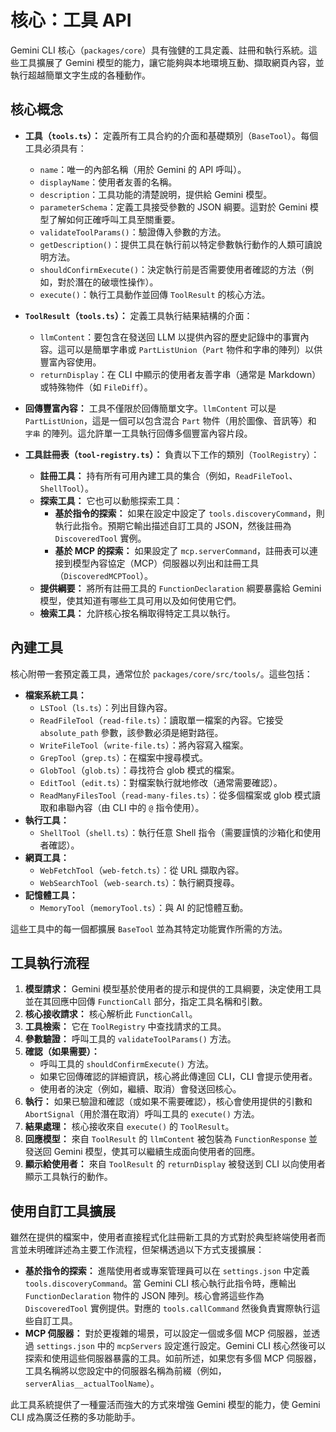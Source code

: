 # 核心：工具 API

Gemini CLI 核心（`packages/core`）具有強健的工具定義、註冊和執行系統。這些工具擴展了 Gemini 模型的能力，讓它能夠與本地環境互動、擷取網頁內容，並執行超越簡單文字生成的各種動作。

## 核心概念

- **工具（`tools.ts`）：** 定義所有工具合約的介面和基礎類別（`BaseTool`）。每個工具必須具有：
  - `name`：唯一的內部名稱（用於 Gemini 的 API 呼叫）。
  - `displayName`：使用者友善的名稱。
  - `description`：工具功能的清楚說明，提供給 Gemini 模型。
  - `parameterSchema`：定義工具接受參數的 JSON 綱要。這對於 Gemini 模型了解如何正確呼叫工具至關重要。
  - `validateToolParams()`：驗證傳入參數的方法。
  - `getDescription()`：提供工具在執行前以特定參數執行動作的人類可讀說明方法。
  - `shouldConfirmExecute()`：決定執行前是否需要使用者確認的方法（例如，對於潛在的破壞性操作）。
  - `execute()`：執行工具動作並回傳 `ToolResult` 的核心方法。

- **`ToolResult`（`tools.ts`）：** 定義工具執行結果結構的介面：
  - `llmContent`：要包含在發送回 LLM 以提供內容的歷史記錄中的事實內容。這可以是簡單字串或 `PartListUnion`（`Part` 物件和字串的陣列）以供豐富內容使用。
  - `returnDisplay`：在 CLI 中顯示的使用者友善字串（通常是 Markdown）或特殊物件（如 `FileDiff`）。

- **回傳豐富內容：** 工具不僅限於回傳簡單文字。`llmContent` 可以是 `PartListUnion`，這是一個可以包含混合 `Part` 物件（用於圖像、音訊等）和 `字串` 的陣列。這允許單一工具執行回傳多個豐富內容片段。

- **工具註冊表（`tool-registry.ts`）：** 負責以下工作的類別（`ToolRegistry`）：
  - **註冊工具：** 持有所有可用內建工具的集合（例如，`ReadFileTool`、`ShellTool`）。
  - **探索工具：** 它也可以動態探索工具：
    - **基於指令的探索：** 如果在設定中設定了 `tools.discoveryCommand`，則執行此指令。預期它輸出描述自訂工具的 JSON，然後註冊為 `DiscoveredTool` 實例。
    - **基於 MCP 的探索：** 如果設定了 `mcp.serverCommand`，註冊表可以連接到模型內容協定（MCP）伺服器以列出和註冊工具（`DiscoveredMCPTool`）。
  - **提供綱要：** 將所有註冊工具的 `FunctionDeclaration` 綱要暴露給 Gemini 模型，使其知道有哪些工具可用以及如何使用它們。
  - **檢索工具：** 允許核心按名稱取得特定工具以執行。

## 內建工具

核心附帶一套預定義工具，通常位於 `packages/core/src/tools/`。這些包括：

- **檔案系統工具：**
  - `LSTool`（`ls.ts`）：列出目錄內容。
  - `ReadFileTool`（`read-file.ts`）：讀取單一檔案的內容。它接受 `absolute_path` 參數，該參數必須是絕對路徑。
  - `WriteFileTool`（`write-file.ts`）：將內容寫入檔案。
  - `GrepTool`（`grep.ts`）：在檔案中搜尋模式。
  - `GlobTool`（`glob.ts`）：尋找符合 glob 模式的檔案。
  - `EditTool`（`edit.ts`）：對檔案執行就地修改（通常需要確認）。
  - `ReadManyFilesTool`（`read-many-files.ts`）：從多個檔案或 glob 模式讀取和串聯內容（由 CLI 中的 `@` 指令使用）。
- **執行工具：**
  - `ShellTool`（`shell.ts`）：執行任意 Shell 指令（需要謹慎的沙箱化和使用者確認）。
- **網頁工具：**
  - `WebFetchTool`（`web-fetch.ts`）：從 URL 擷取內容。
  - `WebSearchTool`（`web-search.ts`）：執行網頁搜尋。
- **記憶體工具：**
  - `MemoryTool`（`memoryTool.ts`）：與 AI 的記憶體互動。

這些工具中的每一個都擴展 `BaseTool` 並為其特定功能實作所需的方法。

## 工具執行流程

1.  **模型請求：** Gemini 模型基於使用者的提示和提供的工具綱要，決定使用工具並在其回應中回傳 `FunctionCall` 部分，指定工具名稱和引數。
2.  **核心接收請求：** 核心解析此 `FunctionCall`。
3.  **工具檢索：** 它在 `ToolRegistry` 中查找請求的工具。
4.  **參數驗證：** 呼叫工具的 `validateToolParams()` 方法。
5.  **確認（如果需要）：**
    - 呼叫工具的 `shouldConfirmExecute()` 方法。
    - 如果它回傳確認的詳細資訊，核心將此傳達回 CLI，CLI 會提示使用者。
    - 使用者的決定（例如，繼續、取消）會發送回核心。
6.  **執行：** 如果已驗證和確認（或如果不需要確認），核心會使用提供的引數和 `AbortSignal`（用於潛在取消）呼叫工具的 `execute()` 方法。
7.  **結果處理：** 核心接收來自 `execute()` 的 `ToolResult`。
8.  **回應模型：** 來自 `ToolResult` 的 `llmContent` 被包裝為 `FunctionResponse` 並發送回 Gemini 模型，使其可以繼續生成面向使用者的回應。
9.  **顯示給使用者：** 來自 `ToolResult` 的 `returnDisplay` 被發送到 CLI 以向使用者顯示工具執行的動作。

## 使用自訂工具擴展

雖然在提供的檔案中，使用者直接程式化註冊新工具的方式對於典型終端使用者而言並未明確詳述為主要工作流程，但架構透過以下方式支援擴展：

- **基於指令的探索：** 進階使用者或專案管理員可以在 `settings.json` 中定義 `tools.discoveryCommand`。當 Gemini CLI 核心執行此指令時，應輸出 `FunctionDeclaration` 物件的 JSON 陣列。核心會將這些作為 `DiscoveredTool` 實例提供。對應的 `tools.callCommand` 然後負責實際執行這些自訂工具。
- **MCP 伺服器：** 對於更複雜的場景，可以設定一個或多個 MCP 伺服器，並透過 `settings.json` 中的 `mcpServers` 設定進行設定。Gemini CLI 核心然後可以探索和使用這些伺服器暴露的工具。如前所述，如果您有多個 MCP 伺服器，工具名稱將以您設定中的伺服器名稱為前綴（例如，`serverAlias__actualToolName`）。

此工具系統提供了一種靈活而強大的方式來增強 Gemini 模型的能力，使 Gemini CLI 成為廣泛任務的多功能助手。
